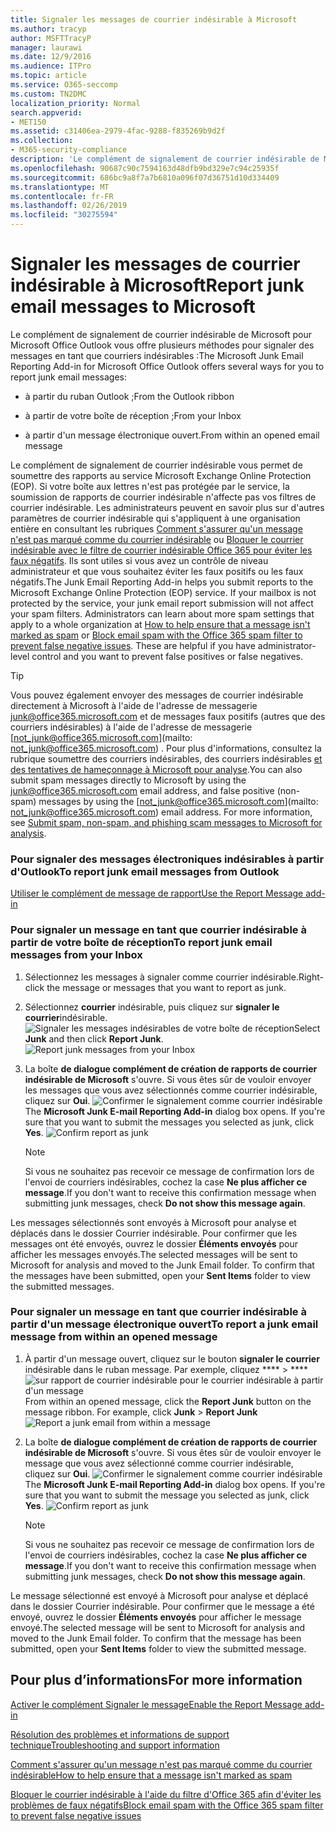 ```yaml
---
title: Signaler les messages de courrier indésirable à Microsoft
ms.author: tracyp
author: MSFTTracyP
manager: laurawi
ms.date: 12/9/2016
ms.audience: ITPro
ms.topic: article
ms.service: O365-seccomp
ms.custom: TN2DMC
localization_priority: Normal
search.appverid:
- MET150
ms.assetid: c31406ea-2979-4fac-9288-f835269b9d2f
ms.collection:
- M365-security-compliance
description: 'Le complément de signalement de courrier indésirable de Microsoft pour Microsoft Office Outlook vous offre plusieurs méthodes pour signaler des messages en tant que courriers indésirables :'
ms.openlocfilehash: 90687c90c7594163d48dfb9bd329e7c94c25935f
ms.sourcegitcommit: 686bc9a8f7a7b6810a096f07d36751d10d334409
ms.translationtype: MT
ms.contentlocale: fr-FR
ms.lasthandoff: 02/26/2019
ms.locfileid: "30275594"
---
```

# <a name="report-junk-email-messages-to-microsoft"></a><span data-ttu-id="eb975-103">Signaler les messages de courrier indésirable à Microsoft</span><span class="sxs-lookup"><span data-stu-id="eb975-103">Report junk email messages to Microsoft</span></span>

<span data-ttu-id="eb975-104">Le complément de signalement de courrier indésirable de Microsoft pour Microsoft Office Outlook vous offre plusieurs méthodes pour signaler des messages en tant que courriers indésirables :</span><span class="sxs-lookup"><span data-stu-id="eb975-104">The Microsoft Junk Email Reporting Add-in for Microsoft Office Outlook offers several ways for you to report junk email messages:</span></span>
  
- <span data-ttu-id="eb975-105">à partir du ruban Outlook ;</span><span class="sxs-lookup"><span data-stu-id="eb975-105">From the Outlook ribbon</span></span>
    
- <span data-ttu-id="eb975-106">à partir de votre boîte de réception ;</span><span class="sxs-lookup"><span data-stu-id="eb975-106">From your Inbox</span></span>
    
- <span data-ttu-id="eb975-107">à partir d'un message électronique ouvert.</span><span class="sxs-lookup"><span data-stu-id="eb975-107">From within an opened email message</span></span>
    
<span data-ttu-id="eb975-p101">Le complément de signalement de courrier indésirable vous permet de soumettre des rapports au service Microsoft Exchange Online Protection (EOP). Si votre boîte aux lettres n'est pas protégée par le service, la soumission de rapports de courrier indésirable n'affecte pas vos filtres de courrier indésirable. Les administrateurs peuvent en savoir plus sur d'autres paramètres de courrier indésirable qui s'appliquent à une organisation entière en consultant les rubriques [Comment s'assurer qu'un message n'est pas marqué comme du courrier indésirable](https://go.microsoft.com/fwlink/p/?LinkId=534224) ou [Bloquer le courrier indésirable avec le filtre de courrier indésirable Office 365 pour éviter les faux négatifs](https://go.microsoft.com/fwlink/p/?LinkId=534225). Ils sont utiles si vous avez un contrôle de niveau administrateur et que vous souhaitez éviter les faux positifs ou les faux négatifs.</span><span class="sxs-lookup"><span data-stu-id="eb975-p101">The Junk Email Reporting Add-in helps you submit reports to the Microsoft Exchange Online Protection (EOP) service. If your mailbox is not protected by the service, your junk email report submission will not affect your spam filters. Administrators can learn about more spam settings that apply to a whole organization at [How to help ensure that a message isn't marked as spam](https://go.microsoft.com/fwlink/p/?LinkId=534224) or [Block email spam with the Office 365 spam filter to prevent false negative issues](https://go.microsoft.com/fwlink/p/?LinkId=534225). These are helpful if you have administrator-level control and you want to prevent false positives or false negatives.</span></span>
  
> [!TIP]
> <span data-ttu-id="eb975-p102">Vous pouvez également envoyer des messages de courrier indésirable directement à Microsoft à l'aide de l'adresse de messagerie [junk@office365.microsoft.com](mailto:junk@office365.microsoft.com) et de messages faux positifs (autres que des courriers indésirables) à l'aide de l'adresse de messagerie [not_junk@office365.microsoft.com](mailto: not_junk@office365.microsoft.com) . Pour plus d'informations, consultez la rubrique soumettre des courriers indésirables, des courriers indésirables [et des tentatives de hameçonnage à Microsoft pour analyse](submit-spam-non-spam-and-phishing-scam-messages-to-microsoft-for-analysis.md).</span><span class="sxs-lookup"><span data-stu-id="eb975-p102">You can also submit spam messages directly to Microsoft by using the [junk@office365.microsoft.com](mailto:junk@office365.microsoft.com) email address, and false positive (non-spam) messages by using the [not_junk@office365.microsoft.com](mailto: not_junk@office365.microsoft.com) email address. For more information, see [Submit spam, non-spam, and phishing scam messages to Microsoft for analysis](submit-spam-non-spam-and-phishing-scam-messages-to-microsoft-for-analysis.md).</span></span> 
  
### <a name="to-report-junk-email-messages-from-outlook"></a><span data-ttu-id="eb975-114">Pour signaler des messages électroniques indésirables à partir d'Outlook</span><span class="sxs-lookup"><span data-stu-id="eb975-114">To report junk email messages from Outlook</span></span>

[<span data-ttu-id="eb975-115">Utiliser le complément de message de rapport</span><span class="sxs-lookup"><span data-stu-id="eb975-115">Use the Report Message add-in</span></span>](https://support.office.com/article/b5caa9f1-cdf3-4443-af8c-ff724ea719d2) 
  
### <a name="to-report-junk-email-messages-from-your-inbox"></a><span data-ttu-id="eb975-116">Pour signaler un message en tant que courrier indésirable à partir de votre boîte de réception</span><span class="sxs-lookup"><span data-stu-id="eb975-116">To report junk email messages from your Inbox</span></span>

1. <span data-ttu-id="eb975-117">Sélectionnez les messages à signaler comme courrier indésirable.</span><span class="sxs-lookup"><span data-stu-id="eb975-117">Right-click the message or messages that you want to report as junk.</span></span>
    
2. <span data-ttu-id="eb975-p103">Sélectionnez **courrier** indésirable, puis cliquez sur **signaler le courrier**indésirable.  ![Signaler les messages indésirables de votre boîte de réception](media/EOP-Outlook-Junk-Reporting-Tool-3.jpg)</span><span class="sxs-lookup"><span data-stu-id="eb975-p103">Select **Junk** and then click **Report Junk**.  ![Report junk messages from your Inbox](media/EOP-Outlook-Junk-Reporting-Tool-3.jpg)</span></span>
  
3. <span data-ttu-id="eb975-p104">La boîte **de dialogue complément de création de rapports de courrier indésirable de Microsoft** s'ouvre. Si vous êtes sûr de vouloir envoyer les messages que vous avez sélectionnés comme courrier indésirable, cliquez sur **Oui**.  ![Confirmer le signalement comme courrier indésirable](media/EOP-Outlook-Junk-Reporting-Tool-2.jpg)</span><span class="sxs-lookup"><span data-stu-id="eb975-p104">The **Microsoft Junk E-mail Reporting Add-in** dialog box opens. If you're sure that you want to submit the messages you selected as junk, click **Yes**.  ![Confirm report as junk](media/EOP-Outlook-Junk-Reporting-Tool-2.jpg)</span></span>
  
    > [!NOTE]
    > <span data-ttu-id="eb975-123">Si vous ne souhaitez pas recevoir ce message de confirmation lors de l'envoi de courriers indésirables, cochez la case **Ne plus afficher ce message**.</span><span class="sxs-lookup"><span data-stu-id="eb975-123">If you don't want to receive this confirmation message when submitting junk messages, check **Do not show this message again**.</span></span> 
  
<span data-ttu-id="eb975-p105">Les messages sélectionnés sont envoyés à Microsoft pour analyse et déplacés dans le dossier Courrier indésirable. Pour confirmer que les messages ont été envoyés, ouvrez le dossier **Éléments envoyés** pour afficher les messages envoyés.</span><span class="sxs-lookup"><span data-stu-id="eb975-p105">The selected messages will be sent to Microsoft for analysis and moved to the Junk Email folder. To confirm that the messages have been submitted, open your **Sent Items** folder to view the submitted messages.</span></span> 
  
### <a name="to-report-a-junk-email-message-from-within-an-opened-message"></a><span data-ttu-id="eb975-126">Pour signaler un message en tant que courrier indésirable à partir d'un message électronique ouvert</span><span class="sxs-lookup"><span data-stu-id="eb975-126">To report a junk email message from within an opened message</span></span>

1. <span data-ttu-id="eb975-p106">À partir d'un message ouvert, cliquez sur le bouton **signaler le courrier** indésirable dans le ruban message. Par exemple, cliquez \*\*\*\* \> \*\*\*\* ![sur rapport de courrier indésirable pour le courrier indésirable à partir d'un message](media/EOP-Outlook-Junk-Reporting-Tool-4.jpg)</span><span class="sxs-lookup"><span data-stu-id="eb975-p106">From within an opened message, click the **Report Junk** button on the message ribbon. For example, click **Junk** \> **Report Junk** ![Report a junk email from within a message](media/EOP-Outlook-Junk-Reporting-Tool-4.jpg)</span></span>
  
2. <span data-ttu-id="eb975-p107">La boîte **de dialogue complément de création de rapports de courrier indésirable de Microsoft** s'ouvre. Si vous êtes sûr de vouloir envoyer le message que vous avez sélectionné comme courrier indésirable, cliquez sur **Oui**.  ![Confirmer le signalement comme courrier indésirable](media/EOP-Outlook-Junk-Reporting-Tool-2.jpg)</span><span class="sxs-lookup"><span data-stu-id="eb975-p107">The **Microsoft Junk E-mail Reporting Add-in** dialog box opens. If you're sure that you want to submit the message you selected as junk, click **Yes**.  ![Confirm report as junk](media/EOP-Outlook-Junk-Reporting-Tool-2.jpg)</span></span>
  
    > [!NOTE]
    > <span data-ttu-id="eb975-132">Si vous ne souhaitez pas recevoir ce message de confirmation lors de l'envoi de courriers indésirables, cochez la case **Ne plus afficher ce message**.</span><span class="sxs-lookup"><span data-stu-id="eb975-132">If you don't want to receive this confirmation message when submitting junk messages, check **Do not show this message again**.</span></span> 
  
<span data-ttu-id="eb975-p108">Le message sélectionné est envoyé à Microsoft pour analyse et déplacé dans le dossier Courrier indésirable. Pour confirmer que le message a été envoyé, ouvrez le dossier **Éléments envoyés** pour afficher le message envoyé.</span><span class="sxs-lookup"><span data-stu-id="eb975-p108">The selected message will be sent to Microsoft for analysis and moved to the Junk Email folder. To confirm that the message has been submitted, open your **Sent Items** folder to view the submitted message.</span></span> 
  
## <a name="for-more-information"></a><span data-ttu-id="eb975-135">Pour plus d’informations</span><span class="sxs-lookup"><span data-stu-id="eb975-135">For more information</span></span>

[<span data-ttu-id="eb975-136">Activer le complément Signaler le message</span><span class="sxs-lookup"><span data-stu-id="eb975-136">Enable the Report Message add-in</span></span>](https://support.office.com/article/4250c4bc-6102-420b-9e0a-a95064837676)
  
[<span data-ttu-id="eb975-137">Résolution des problèmes et informations de support technique</span><span class="sxs-lookup"><span data-stu-id="eb975-137">Troubleshooting and support information</span></span>](troubleshooting-and-support-information.md)
  
[<span data-ttu-id="eb975-138">Comment s'assurer qu'un message n'est pas marqué comme du courrier indésirable</span><span class="sxs-lookup"><span data-stu-id="eb975-138">How to help ensure that a message isn't marked as spam</span></span>](https://go.microsoft.com/fwlink/p/?LinkId=534224)
  
[<span data-ttu-id="eb975-139">Bloquer le courrier indésirable à l'aide du filtre d'Office 365 afin d'éviter les problèmes de faux négatifs</span><span class="sxs-lookup"><span data-stu-id="eb975-139">Block email spam with the Office 365 spam filter to prevent false negative issues</span></span>](https://go.microsoft.com/fwlink/p/?LinkId=534225)
  

